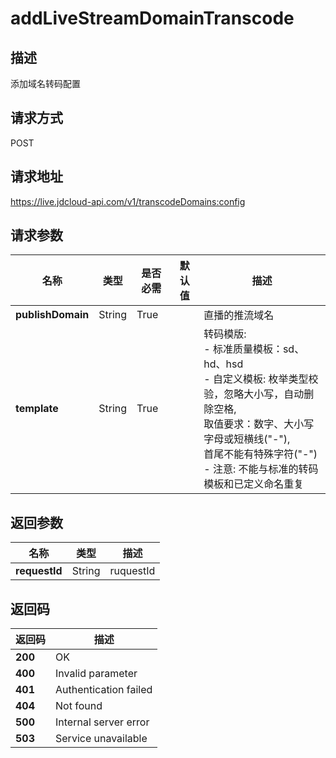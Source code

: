 # addLiveStreamDomainTranscode


## 描述
添加域名转码配置

## 请求方式
POST

## 请求地址
https://live.jdcloud-api.com/v1/transcodeDomains:config


## 请求参数
|名称|类型|是否必需|默认值|描述|
|---|---|---|---|---|
|**publishDomain**|String|True| |直播的推流域名|
|**template**|String|True| |转码模版:<br>  - 标准质量模板：sd、hd、hsd<br>  - 自定义模板: 枚举类型校验，忽略大小写，自动删除空格,<br>              取值要求：数字、大小写字母或短横线("-"),<br>              首尾不能有特殊字符("-")<br>  - 注意: 不能与标准的转码模板和已定义命名重复<br>|


## 返回参数
|名称|类型|描述|
|---|---|---|
|**requestId**|String|ruquestId|


## 返回码
|返回码|描述|
|---|---|
|**200**|OK|
|**400**|Invalid parameter|
|**401**|Authentication failed|
|**404**|Not found|
|**500**|Internal server error|
|**503**|Service unavailable|
